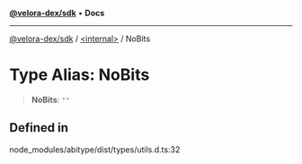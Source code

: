 [**@velora-dex/sdk**](../../README.md) • **Docs**

***

[@velora-dex/sdk](../../globals.md) / [\<internal\>](../README.md) / NoBits

# Type Alias: NoBits

> **NoBits**: `""`

## Defined in

node\_modules/abitype/dist/types/utils.d.ts:32
